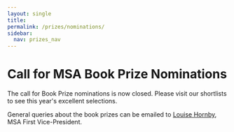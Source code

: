 ```yaml
---
layout: single
title: 
permalink: /prizes/nominations/
sidebar:
  nav: prizes_nav
---
```


<!-- #BeginEditable "content" 	
-->
						
<h1>Call for MSA Book Prize Nominations</h1>
							
							
                            						
<!--The call for submissions for books published in 2023 will be posted to this page when it is announced.-->

<p>
The call for Book Prize nominations is now closed. Please visit our shortlists to see this year's excellent selections.
</p>

<p>
General queries about the book prizes can be emailed to <a
	href="mailto:lhornby@humnet.ucla.edu">Louise Hornby</a>, MSA
	First Vice-President.</p>
</p>

<p></p>

<!--    
<p>All prizes recognize books published in 2023 that made a significant contribution to the field of modernist studies. For the details of each prize, see the relevant sections below.</p>
<p>General queries about the Book and First Book Prizes can be emailed to <a href="mailto:matthewlevay@isu.edu">Matthew Levay</a>, MSA Vice Program Chair. General queries about the Translation Prize can be emailed to <a
	href="mailto:c_hadjiyiannis@yahoo.com">Christos Hadjiyiannis</a>, MSA International Relations Chair.
</p>
							
<h2>MSA Book Prize</h2>
<p>The Modernist Studies Association seeks nominations for this year’s MSA Book Prize, which will honor books with a copyright date of 2023. The prize is given each year to a work that makes a significant contribution to modernist studies. The winner will receive $1000 plus up to $600 toward travel expenses to the November 2024 MSA conference in Chicago, IL, where the award will be presented, and will be asked to chair the subsequent year’s award.</p>
<h3>Instructions</h3>
<p>
To nominate a book for the MSA Book Prize, please send (or have the publisher send) a hard copy of the nominated book to each of three jurors:
</p>
<ul>
	<li>Melanie Micir<br /> Department of English<br /> Washington University in St. Louis<br /> One Brookings Drive, Campus Box 1122<br />St. Louis, MO 63130-4899<br />USA<br /></li>
	<li>Rob Stilling<br /> Department of English<br /> Florida State University<br /> 631 University Way, 405 Williams Building<br />Tallahassee, FL 32306-1580<br />USA<br /></li>
	<li>Philip Tsang<br /> Department of English<br /> Colorado State University<br /> 359 Willard O. Eddy Hall<br />1231 Center Ave Mall<br />Fort Collins, CO 80523<br />USA<br /></li>
</ul>

<p>
Publishers and authors should know that books must be received by committee members no later than June 15, 2024. Books arriving after that date may be considered for the prize but are not guaranteed consideration. Self-nomination is encouraged, as it saves a step in the process and helps assure timely receipt of books. Whether a book is nominated by the author, by their publisher, or by someone else plays no role in the committee's deliberations.
</p>
<p>
Please note also that books published in years other than 2023 are ineligible. Such submissions will not be returned.
</p>
<p>
	<strong>Eligibility</strong>
</p>
<ul>
	<li>Nominated books should not be the author’s first published book. Authors and publishers of first books are encouraged to enter the MSA First Book Prize, which is described below;</li>
	<li>Collaborative and multi-authored books are eligible;</li>
	<li>Scholarly editions, collections of essays, anthologies, and similar edited volumes are not eligible for the MSA Book Prize. Editors and publishers of such volumes should consider nominating them for the MSA’s Edition, Anthology, and Collections Prize;</li>
	<li>Nominated books must bear a first copyright date of 2023, regardless of when the book actually appeared in print. This provision applies even if a new edition (paperback or revised, for example) was published in the award year;</li>
	<li>Printed books and born-digital books are both eligible;</li>
	<li>Nominated authors need not be members of the MSA;</li>
	<li>A book may be nominated only once, either for this prize or for the MSA First Book Prize.</li>
</ul>

<h2>MSA First Book Prize</h2>
<p>The Modernist Studies Association seeks nominations for its First Book Prize, which will acknowledge first books by new authors published with a copyright date of 2023. The prize is given each year to a first published book that makes a significant contribution to modernist studies. The winner receives $1,000 plus up to $600 toward travel expenses to the November 2024 MSA Conference in Chicago, IL, where the award is presented.</p>
<h3>Instructions</h3>
<p>To nominate a book for the MSA First Book Prize, please send (or have the publisher send) a hard copy of the nominated book to each of three jurors:</p>

<ul>
	<li>Jonathan Foltz<br /> Boston University<br /> Department of English<br /> 236 Bay State Road<br />Boston, MA 02215<br />USA<br /></li>
	<li>Aglaya K. Glebova<br /> History of Art Department<br /> University of California, Berkeley<br /> 416 Doe Library #6020<br />Berkeley, CA 94720<br />USA<br /></li>
	<li>Noreen Masud<br /> Arts Complex, University of Bristol<br /> 7 Woodland Road<br /> Bristol BS8 1TB<br />UK<br /></li>
</ul>
<p>Publishers and authors should know that books must be received by committee members no later than June 15, 2024. Books arriving after that date may be considered for the prize but are not guaranteed consideration. Self-nomination is strongly encouraged, as it saves a step in the process and helps assure timely receipt of books. Whether a book is nominated by the author, by their publisher, or by someone else plays no role in the committee's deliberations.</p>
<p>Please note also that books published in years other than 2023 are ineligible. Such submissions will not be returned.</p>

<p>
	<strong>Eligibility</strong>
</p>
<ul>
	<li>Nominated books must be the author’s first published book;</li>
	<li>Collaborative and multi-authored books are eligible;</li>
	<li>Scholarly editions, collections of essays, anthologies, and
		similar edited volumes are ineligible for the MSA First Book
		Prize. Editors and publishers of such volumes should consider
		nominating them for the MSA’s Edition, Anthology, and
		Collections Prize;</li>
	<li>Nominated books must bear a first copyright date of 2023,
		regardless of when the book actually appeared in print. This
		provision applies even if a new edition (paperback or revised,
		for example) was published in the award year;</li>
	<li>Printed books and born-digital books are both eligible;</li>
	<li>Nominated authors need not be members of the MSA;</li>
	<li>A book may be nominated only once, either for this prize or for
		the MSA Book Prize.</li>
</ul>
<h2>MSA Translation Prize</h2>
<p>The MSA Translation Prize is awarded to a work published in the previous two years, with a copyright date of 2022 or 2023. The prize is given every other year to a work in translation that makes a significant contribution to modernist studies in translation (poetry, short stories, novels, criticism). The winner receives $1,000 plus up to $600 toward travel expenses to the annual MSA conference, and will be asked to chair the subsequent year’s award.</p>
<p>
To nominate a book for the MSA Translation Prize, please send (or have the publisher send) a hard copy of the nominated book to each of three jurors:
</p>
<ul>
	<li>María del Pilar Blanco<br>
		Trinity College<br>
		Broad Street<br>
		Oxford OX3 0HR<br>
		UK<br>
		</li>
		<li>Harris Feinsod<br>
		Northwestern U. Dept. of English<br>
		1897 Sheridan Road<br>
		University Hall 215<br>
		Evanston, IL 60208-2240<br>
		USA<br>
		</li>
		<li>Christos Hadjiyiannis<br>
		Institut für Anglistik und Amerikanistik<br>
		Universitätsstraße 31<br>
		Regensburg, 93053<br>
		Deutschland<br>
		</li>
   </ul>
<p>
<p>We encourage self-nomination, as this helps assure timely receipt of books. Translators should include a brief biographical and professional note, and a copy of the work in its original language. Publishers and authors should know that books must be received by committee members no later than June 15, 2024. Books arriving after that date may be considered for the prize but are not guaranteed consideration. Whether a book is nominated by the author, by their publisher, or by someone else plays no role in the committee's deliberations.</p>	
<strong>Eligibility</strong>
</p>
<ul>
	<li>Nominated books must be originally written in a language other than English;</li>
	<li>Nominated books in translation must bear a first copyright date of 2022 or 2023, regardless of when the original text appeared in print.  </li>
	<li>Printed books and born-digital books are both eligible;</li>
	<li>Nominated translators need not be members of the MSA;</li>
	<li>Translators should include a brief biographical and professional note; and a copy of the work in its original language.</li>
</ul>

<p>&nbsp;</p>


<!--
<p>
	<strong>Instructions</strong>
</p>
<p>To nominate a book for the MSA Edition, Anthology, and Collection
	Prize, please ask the publisher to send a hard copy of the nominated
	book to each of three jurors:</p>
<ul>
	<li>Juno Richards<br /> Department of English<br /> PO BOX
		208302<br /> New Haven, CT 06520-8302<br /></li>
	<li>Yan (Amy) Tang<br /> English Department, Building B<br />
		University of the Fraser Valley<br /> 33844 King Road,
		Abbotsford, BC<br /> Canada V2S 7M8<br />Email:
		amy.tang@ufv.ca<br />Department Phone: +1
		604-557-4036<br /></li>
	<li>Joan Lubin<br /> Department of English Studies<br /> Hallgarth
		House<br /> 77 Hallgarth St<br /> Durham DH1 3AY<br /> United
		Kingdom<br />Email: joan.lubin@durham.ac.uk<br />Department
		Phone: +44 (0)191 334 2500<br />VAT number: GB 675542510</li>
</ul>
<p>Publishers and authors should know that books must be received by
	committee members no later than May 1, 2023. Books arriving after
	that date may be considered for the prize but are not guaranteed
	consideration. Self-nomination is encouraged, as it saves a step in
	the process and helps assure timely receipt of books. Whether a book
	is nominated by the author, by their publisher, or by someone else
	plays no role in the committee's deliberations.</p>
<p>Please note also that books published in years other than 2021 or
	2022 are ineligible. Such submissions will not be returned.</p>
-->



<!-- #EndEditable -->